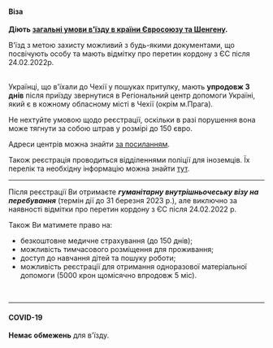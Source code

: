 #### Віза

**Діють [загальні умови в'їзду в країни Євросоюзу та Шенгену](/article/73ed692655a69928f4fbd4601).** 

<section>
В'їзд з метою захисту можливий з будь-якими документами, що посвічують особу та мають відмітку про перетин кордону з ЄС після 24.02.2022р.
</section>

</br>

Українці, що в'їхали до Чехії у пошуках притулку, мають **упродовж 3 днів** після приїзду звернутися в Регіональний центр допомоги Україні, який є в кожному обласному місті в Чехії (окрім м.Прага). 

<section type="danger">
Не нехтуйте умовою щодо реєстрації, оскільки в разі порушення вона може тягнути за собою штрав у розмірі до 150 євро. 
</section>

Адреси центрів можна знайти [за посиланням](https://www.mvcr.cz/clanek/seznam-krajskych-asistencnich-center-pomoci-ukrajine.aspx). 

Також реєстрація проводиться відділеннями поліції для іноземців. Їх перелік та необхідну інформацію можна знайти [тут](https://www.mvcr.cz/clanek/sluzby-pro-verejnost-informace-pro-cizince-kontakty.aspx). 

***

<section type="note">

Після реєстрації Ви отримаєте ***гуманітарну внутрішньочеську візу на перебування*** (термін дії до 31 березня 2023 р.), але виключно за наявності відмітки про перетин кордону з ЄС після 24.02.2022 р.
</section>

Також Ви матимете право на:

- безкоштовне медичне страхування (до 150 днів);
- можливість тимчасового розміщення для проживання;
- доступ до навчання дітей та пошуку роботи;
- можливість реєстрації для отримання одноразової матеріальної допомоги (5000 крон щомісячно впродовж 5 міс). 



</br>

***

#### COVID-19

**Немає обмежень** для в'їзду.